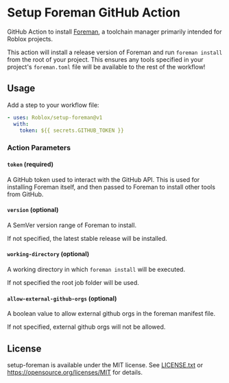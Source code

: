 # Setup Foreman GitHub Action
GitHub Action to install [Foreman](https://github.com/Roblox/foreman), a toolchain manager primarily intended for Roblox projects.

This action will install a release version of Foreman and run `foreman install` from the root of your project. This ensures any tools specified in your project's `foreman.toml` file will be available to the rest of the workflow!

## Usage
Add a step to your workflow file:

```yaml
- uses: Roblox/setup-foreman@v1
  with:
    token: ${{ secrets.GITHUB_TOKEN }}
```

### Action Parameters

#### `token` (required)
A GitHub token used to interact with the GitHub API. This is used for installing Foreman itself, and then passed to Foreman to install other tools from GitHub.

#### `version` (optional)
A SemVer version range of Foreman to install.

If not specified, the latest stable release will be installed.

#### `working-directory` (optional)
A working directory in which `foreman install` will be executed.

If not specified the root job folder will be used.

#### `allow-external-github-orgs` (optional)
A boolean value to allow external github orgs in the foreman manifest file.

If not specified, external github orgs will not be allowed.
## License
setup-foreman is available under the MIT license. See [LICENSE.txt](LICENSE.txt) or <https://opensource.org/licenses/MIT> for details.
